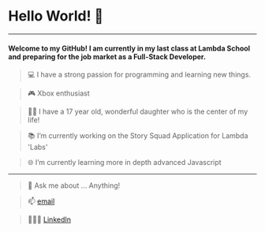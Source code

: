 # Hello World! 👋
---
  #### Welcome to my GitHub! I am currently in my last class at Lambda School and preparing for the job market as a Full-Stack Developer.
  >  💻 I have a strong passion for programming and learning new things.
    
  >  🎮 Xbox enthusiast
    
  >  👱‍♀️ I have a 17 year old, wonderful daughter who is the center of my life!

> 📚 I’m currently working on the Story Squad Application for Lambda 'Labs'
   
> 🌐 I’m currently learning more in depth advanced Javascript
---
> 💬 Ask me about ... Anything!

> 📫 [email](scott.a.fuston@gmail.com)
    
> 🙋🏽‍♂️ [LinkedIn](https://www.linkedin.com/in/scott-fuston/)
